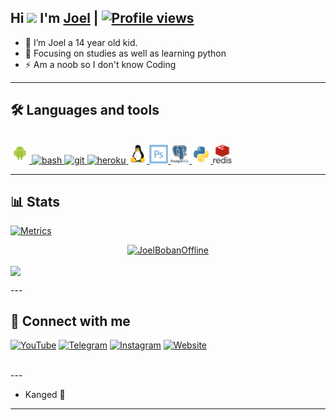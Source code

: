 ## Hi <img src="https://raw.githubusercontent.com/MartinHeinz/MartinHeinz/master/wave.gif" width="25px"> I'm [Joel](https://t.me/joe_noob) | [![Profile views](https://komarev.com/ghpvc/?username=JoelBobanOffline&label=Profile%20views)](https://github.com/JoelBobanOffline)
   
- 🤭 I’m Joel a 14 year old kid.
- 🙂 Focusing on studies as well as learning python
- ⚡ Am a noob so I don't know Coding
---

## 🛠️ Languages and tools
</br>
<a href="https://developer.android.com" class="padded" target="_blank"> <img src="https://raw.githubusercontent.com/devicons/devicon/master/icons/android/android-original-wordmark.svg" alt="android" width="30" height="30"/> </a> 
<a href="https://www.gnu.org/software/bash/" class="padded" target="_blank"> <img src="https://www.vectorlogo.zone/logos/gnu_bash/gnu_bash-icon.svg" alt="bash" width="30" height="30"/> </a> 
<a href="https://git-scm.com/" class="padded" target="_blank"> <img src="https://www.vectorlogo.zone/logos/git-scm/git-scm-icon.svg" alt="git" width="30" height="30"/> </a> 
<a href="https://heroku.com" class="padded" target="_blank"> <img src="https://www.vectorlogo.zone/logos/heroku/heroku-icon.svg" alt="heroku" width="30" height="30"/> </a> 
<a href="https://www.linux.org/" class="padded" target="_blank"> <img src="https://raw.githubusercontent.com/devicons/devicon/master/icons/linux/linux-original.svg" alt="linux" width="30" height="30"/> </a> 
<a href="https://www.photoshop.com/en" class="padded" target="_blank"> <img src="https://raw.githubusercontent.com/devicons/devicon/master/icons/photoshop/photoshop-line.svg" alt="photoshop" width="30" height="30"/> </a> 
<a href="https://www.postgresql.org" class="padded" target="_blank"> <img src="https://raw.githubusercontent.com/devicons/devicon/master/icons/postgresql/postgresql-original-wordmark.svg" alt="postgresql" width="30" height="30"/> </a> 
<a href="https://www.python.org" class="padded" target="_blank"> <img src="https://raw.githubusercontent.com/devicons/devicon/master/icons/python/python-original.svg" alt="python" width="30" height="30"/> </a> 
<a href="https://redis.io" class="padded" target="_blank"> <img src="https://raw.githubusercontent.com/devicons/devicon/master/icons/redis/redis-original-wordmark.svg" alt="redis" width="30" height="30"/> </a>

---
## 📊 Stats

[![Metrics](https://metrics.lecoq.io/JoelBobanOffline?template=classic&base.header=0&base.metadata=0&isocalendar=1&languages=1&people=1&isocalendar.duration=half-year&languages.limit=8&languages.sections=most-used&languages.colors=github&languages.threshold=0%25&languages.indepth=false&languages.recent.load=300&languages.recent.days=14&people.limit=24&people.size=28&people.types=followers%2C%20following&people.identicons=false&people.shuffle=false&config.timezone=Asia%2FCalcutta)](https://t.me/Joe_noob)

<p align="center"><a href="https://github.com/JoelBobanOffline"><img title="JoelBobanOffline" src="https://github-readme-stats.vercel.app/api?username=JoelBobanOffline&show_icons=true&include_all_commits=true&theme=nightowl&cache_seconds=3200"></a>
</p>
<p><img align="center" src="https://github-readme-streak-stats.herokuapp.com/?user=JoelBobanOffline&theme=nightowl&cache_seconds=3200" /></p>
---

## 🔗 Connect with me

<!-- png icons from https://iconscout.com/ --> 
[![YouTube](https://img.shields.io/youtube/channel/subscribers/UC3iabIBxfeO9bN2MExB13kA?style=for-the-badge&logo=youtube&label=Youtube&color=blue)](https://youtube.com/channel/UC3iabIBxfeO9bN2MExB13kA)
<a href="https://t.me/joel_noob"><img alt="Telegram" src="https://img.shields.io/badge/Joel Boban-2CA5E0?style=for-the-badge&logo=telegram&logoColor=white"/></a>
<a href="https://www.instagram.com/joel_boban14" target="_blank"><img alt="Instagram" src="https://img.shields.io/badge/Joel Boban-%23E4405F.svg?&style=for-the-badge&logo=Instagram&logoColor=white"/></a>
<a href="https://JoelBobanOffline.github.io"><img alt="Website" src="https://img.shields.io/badge/Website-2CA5E0?style=for-the-badge&logo=website&logoColor=white"/></a>

</br>
---



- Kanged 🙈

---
